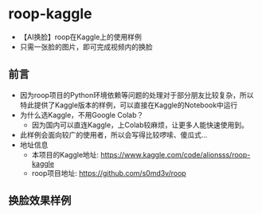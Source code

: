 # roop-kaggle
- 【AI换脸】roop在Kaggle上的使用样例
- 只需一张脸的图片，即可完成视频内的换脸

## 前言
- 因为roop项目的Python环境依赖等问题的处理对于部分朋友比较复杂，所以特此提供了Kaggle版本的样例，可以直接在Kaggle的Notebook中运行
- 为什么选Kaggle，不用Google Colab？
  - 因为国内可以直连Kaggle，上Colab较麻烦，让更多人能快速使用到。
- 此样例会面向较广的使用者，所以会写得比较啰嗦、傻瓜式...
- 地址信息
  - 本项目的Kaggle地址: https://www.kaggle.com/code/alionsss/roop-kaggle
  - roop项目地址: https://github.com/s0md3v/roop

## 换脸效果样例